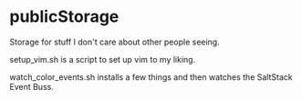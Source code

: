 publicStorage
=============

Storage for stuff I don't care about other people seeing.

setup_vim.sh is a script to set up vim to my liking.

watch_color_events.sh installs a few things and then watches the SaltStack Event Buss. 

